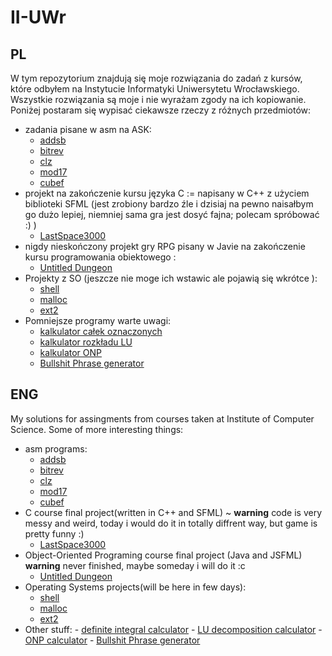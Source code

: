 # II-UWr
## PL
W tym repozytorium znajdują się moje rozwiązania do zadań z kursów, które odbyłem na Instytucie Informatyki Uniwersytetu Wrocławskiego. Wszystkie rozwiązania są moje i nie wyrażam zgody na ich kopiowanie. Poniżej postaram się wypisać ciekawsze rzeczy z różnych przedmiotów:
 - zadania pisane w asm na ASK:
    - [addsb](https://github.com/deeckowy/II-UWr/blob/main/ArchitekturySystemowKomputerowych/lista6)
    - [bitrev](https://github.com/deeckowy/II-UWr/blob/main/ArchitekturySystemowKomputerowych/lista6)
    - [clz](https://github.com/deeckowy/II-UWr/blob/main/ArchitekturySystemowKomputerowych/lista7)
    - [mod17](https://github.com/deeckowy/II-UWr/tree/main/ArchitekturySystemowKomputerowych/lista9)
    - [cubef](https://github.com/deeckowy/II-UWr/tree/main/ArchitekturySystemowKomputerowych/lista9)
  - projekt na zakończenie kursu języka C := napisany w C++ z użyciem biblioteki SFML (jest zrobiony bardzo źle i dzisiaj na pewno naisałbym go dużo lepiej, niemniej sama gra jest dosyć fajna; polecam spróbować :) )
    - [LastSpace3000](https://github.com/deeckowy/II-UWr/tree/main/LastSpace3000)
  - nigdy nieskończony projekt gry RPG pisany w Javie na zakończenie kursu programowania obiektowego :
    - [Untitled Dungeon](https://github.com/deeckowy/II-UWr/tree/main/ProgramowanieObiektowe/project)
  - Projekty z SO (jeszcze nie moge ich wstawic ale pojawią się wkrótce ):
    - [shell]() 
    - [malloc]()
    - [ext2]()
  - Pomniejsze programy warte uwagi:
    - [kalkulator całek oznaczonych](https://github.com/deeckowy/II-UWr/blob/main/AnalizaNumerycznaL/lista13/zadanie5.cpp) 
    - [kalkulator rozkładu LU](https://github.com/deeckowy/II-UWr/blob/main/AnalizaNumerycznaL/lista14/LUcalc.cpp)
    - [kalkulator ONP](https://github.com/deeckowy/II-UWr/tree/main/KursCPP/lista10)
    - [Bullshit Phrase generator](https://github.com/deeckowy/II-UWr/tree/main/KursWWW/lista4/zadanie2)
    
## ENG
My solutions for assingments from courses taken at Institute of Computer Science. Some of more interesting things:
  - asm programs:
    - [addsb](https://github.com/deeckowy/II-UWr/blob/main/ArchitekturySystemowKomputerowych/lista6)
    - [bitrev](https://github.com/deeckowy/II-UWr/blob/main/ArchitekturySystemowKomputerowych/lista6)
    - [clz](https://github.com/deeckowy/II-UWr/blob/main/ArchitekturySystemowKomputerowych/lista7)
    - [mod17](https://github.com/deeckowy/II-UWr/tree/main/ArchitekturySystemowKomputerowych/lista9)
    - [cubef](https://github.com/deeckowy/II-UWr/tree/main/ArchitekturySystemowKomputerowych/lista9)
  - C course final project(written in C++ and SFML) ~ **warning** code is very messy and weird, today i would do it in totally diffrent way, but game is pretty funny :) 
    - [LastSpace3000](https://github.com/deeckowy/II-UWr/tree/main/LastSpace3000)
  - Object-Oriented Programing course final project (Java and JSFML) **warning** never finished, maybe someday i will do it :c
    - [Untitled Dungeon](https://github.com/deeckowy/II-UWr/tree/main/ProgramowanieObiektowe/project)
  - Operating Systems projects(will be here in few days):
    - [shell]() 
    - [malloc]()
    - [ext2]()
   - Other stuff:
    - [definite integral calculator](https://github.com/deeckowy/II-UWr/blob/main/AnalizaNumerycznaL/lista13/zadanie5.cpp) 
    - [LU decomposition calculator](https://github.com/deeckowy/II-UWr/blob/main/AnalizaNumerycznaL/lista14/LUcalc.cpp)
    - [ONP calculator](https://github.com/deeckowy/II-UWr/tree/main/KursCPP/lista10)
    - [Bullshit Phrase generator](https://github.com/deeckowy/II-UWr/tree/main/KursWWW/lista4/zadanie2)
